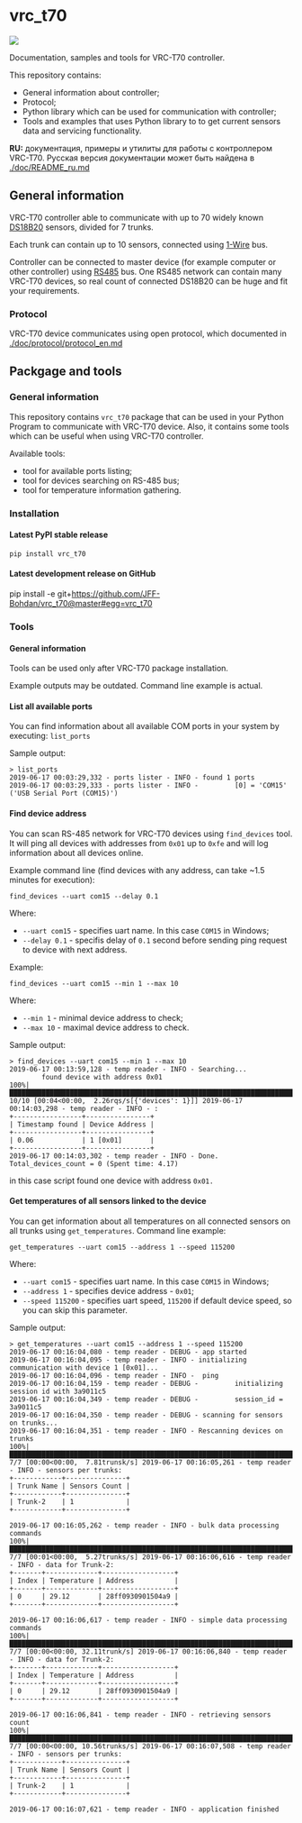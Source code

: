 # vrc_t70

![](https://travis-ci.org/JFF-Bohdan/vrc_t70.svg?branch=master)	

Documentation, samples and tools for VRC-T70 controller.

This repository contains:

* General information about controller;
* Protocol;
* Python library which can be used for communication with controller;
* Tools and examples that uses Python library to to get current sensors data and 
servicing functionality.

**RU:** документация, примеры и утилиты для работы с контроллером VRC-T70.
Русская версия документации может быть найдена в [./doc/README_ru.md](./doc/README_ru.md)

## General information

VRC-T70 controller able to communicate with up to 70
widely known [DS18B20](https://www.google.com.ua/search?q=ds18b20%20tech%20spec)
sensors, divided for 7 trunks.

Each trunk can contain up to 10 sensors, connected using [1-Wire](https://en.wikipedia.org/wiki/1-Wire) bus. 

Controller can be connected to master device (for example computer or other controller) using
[RS485](https://en.wikipedia.org/wiki/RS-485) bus. One RS485 network can contain many VRC-T70 
devices, so real count of connected DS18B20 can be huge and fit your requirements.

### Protocol

VRC-T70 device communicates using open protocol, which documented in
[./doc/protocol/protocol_en.md](./doc/protocol/protocol_en.md)

## Packgage and tools

### General information

This repository contains `vrc_t70` package that can be used in
your Python Program to communicate with VRC-T70 device.
Also, it contains some tools which can be useful when using VRC-T70
controller.

Available tools:

* tool for available ports listing;
* tool for devices searching on RS-485 bus;
* tool for temperature information gathering.

### Installation

#### Latest PyPI stable release

```pip install vrc_t70```

#### Latest development release on GitHub

pip install -e git+https://github.com/JFF-Bohdan/vrc_t70@master#egg=vrc_t70

### Tools

#### General information

Tools can be used only after VRC-T70 package installation.

Example outputs may be outdated. Command line example is actual.

#### List all available ports

You can find information about all available COM ports in your system
by executing: `list_ports`

Sample output:

```
> list_ports
2019-06-17 00:03:29,332 - ports lister - INFO - found 1 ports
2019-06-17 00:03:29,333 - ports lister - INFO -         [0] = 'COM15' ('USB Serial Port (COM15)')
```

#### Find device address

You can scan RS-485 network for VRC-T70 devices using `find_devices` tool. It
will ping all devices with addresses from `0x01` up to `0xfe` and will log information 
about all devices online.

Example command line (find devices with any address, can take ~1.5 minutes for execution):

`find_devices --uart com15 --delay 0.1`

Where:

* `--uart com15` - specifies uart name. In this case `COM15` in Windows;
* `--delay 0.1` - specifis delay of `0.1` second before sending ping request to 
device with next address.

Example:

`find_devices --uart com15 --min 1 --max 10`

Where:
* `--min 1` - minimal device address to check;
* `--max 10` - maximal device address to check.

Sample output:

```
> find_devices --uart com15 --min 1 --max 10
2019-06-17 00:13:59,128 - temp reader - INFO - Searching...
        found device with address 0x01
100%|████████████████████████████████████████████████████████████████████████████████████████████████████████████████████████████████████████████████████████████████████████████| 10/10 [00:04<00:00,  2.26rqs/s[{'devices': 1}]] 2019-06-17 00:14:03,298 - temp reader - INFO - :
+-----------------+----------------+
| Timestamp found | Device Address |
+-----------------+----------------+
| 0.06            | 1 [0x01]       |
+-----------------+----------------+
2019-06-17 00:14:03,302 - temp reader - INFO - Done. Total_devices_count = 0 (Spent time: 4.17)
```

in this case script found one device with address `0x01.`

#### Get temperatures of all sensors linked to the device

You can get information about all temperatures on all connected sensors on all trunks 
using `get_temperatures`. Command line example:

`get_temperatures --uart com15 --address 1 --speed 115200`

Where:

* `--uart com15` - specifies uart name. In this case `COM15` in Windows;
* `--address 1` - specifies device address - `0x01`;
* `--speed 115200` - specifies uart speed, `115200` if default device speed, so you can 
skip this parameter.


Sample output:

```
> get_temperatures --uart com15 --address 1 --speed 115200
2019-06-17 00:16:04,080 - temp reader - DEBUG - app started
2019-06-17 00:16:04,095 - temp reader - INFO - initializing communication with device 1 [0x01]...
2019-06-17 00:16:04,096 - temp reader - INFO -  ping
2019-06-17 00:16:04,159 - temp reader - DEBUG -         initializing session id with 3a9011c5
2019-06-17 00:16:04,349 - temp reader - DEBUG -         session_id = 3a9011c5
2019-06-17 00:16:04,350 - temp reader - DEBUG - scanning for sensors on trunks...
2019-06-17 00:16:04,351 - temp reader - INFO - Rescanning devices on trunks
100%|███████████████████████████████████████████████████████████████████████████████████████████████████████████████████████████████████████████████████████████████████████████████████████████| 7/7 [00:00<00:00,  7.81trunsk/s] 2019-06-17 00:16:05,261 - temp reader - INFO - sensors per trunks:
+------------+---------------+
| Trunk Name | Sensors Count |
+------------+---------------+
| Trunk-2    | 1             |
+------------+---------------+

2019-06-17 00:16:05,262 - temp reader - INFO - bulk data processing commands
100%|███████████████████████████████████████████████████████████████████████████████████████████████████████████████████████████████████████████████████████████████████████████████████████████| 7/7 [00:01<00:00,  5.27trunks/s] 2019-06-17 00:16:06,616 - temp reader - INFO - data for Trunk-2:
+-------+-------------+------------------+
| Index | Temperature | Address          |
+-------+-------------+------------------+
| 0     | 29.12       | 28ff0930901504a9 |
+-------+-------------+------------------+

2019-06-17 00:16:06,617 - temp reader - INFO - simple data processing commands
100%|████████████████████████████████████████████████████████████████████████████████████████████████████████████████████████████████████████████████████████████████████████████████████████████| 7/7 [00:00<00:00, 32.11trunk/s] 2019-06-17 00:16:06,840 - temp reader - INFO - data for Trunk-2:
+-------+-------------+------------------+
| Index | Temperature | Address          |
+-------+-------------+------------------+
| 0     | 29.12       | 28ff0930901504a9 |
+-------+-------------+------------------+

2019-06-17 00:16:06,841 - temp reader - INFO - retrieving sensors count
100%|███████████████████████████████████████████████████████████████████████████████████████████████████████████████████████████████████████████████████████████████████████████████████████████| 7/7 [00:00<00:00, 10.56trunks/s] 2019-06-17 00:16:07,508 - temp reader - INFO - sensors per trunks:
+------------+---------------+
| Trunk Name | Sensors Count |
+------------+---------------+
| Trunk-2    | 1             |
+------------+---------------+

2019-06-17 00:16:07,621 - temp reader - INFO - application finished
```